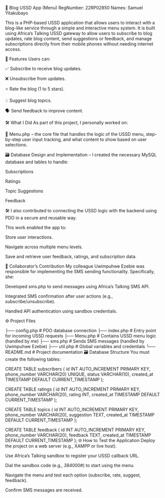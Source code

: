 📱 Blog USSD App (Menu)
RegNumber: 22RP02850
Names: Samuel Yitakubayo

This is a PHP-based USSD application that allows users to interact with a blog-like service through a simple and interactive menu system. It is built using Africa’s Talking USSD gateway to allow users to subscribe to blog updates, rate blog content, send suggestions or feedback, and manage subscriptions directly from their mobile phones without needing internet access.

🧩 Features
Users can:

✅ Subscribe to receive blog updates.

❌ Unsubscribe from updates.

⭐ Rate the blog (1 to 5 stars).

💡 Suggest blog topics.

🗣️ Send feedback to improve content.

🛠️ What I Did
As part of this project, I personally worked on:

🔄 Menu.php – the core file that handles the logic of the USSD menu, step-by-step user input tracking, and what content to show based on user selections.

🗃️ Database Design and Implementation – I created the necessary MySQL database and tables to handle:

Subscriptions

Ratings

Topic Suggestions

Feedback

🛠️ I also contributed to connecting the USSD logic with the backend using PDO in a secure and reusable way.

This work enabled the app to:

Store user interactions.

Navigate across multiple menu levels.

Save and retrieve user feedback, ratings, and subscription data.

🤝 Collaborator’s Contribution
My colleague Uwimpuhwe Ezebie was responsible for implementing the SMS sending functionality. Specifically, she:

Developed sms.php to send messages using Africa’s Talking SMS API.

Integrated SMS confirmation after user actions (e.g., subscribe/unsubscribe).

Handled API authentication using sandbox credentials.

⚙️ Project Files

├── config.php          # PDO database connection
├── index.php           # Entry point for incoming USSD requests
├── Menu.php            # Contains USSD menu logic (handled by me)
├── sms.php             # Sends SMS messages (handled by Uwimpuhwe Ezebie)
├── util.php            # Global variables and credentials
└── README.md           # Project documentation
🗃️ Database Structure
You must create the following tables:

CREATE TABLE subscribers (
    id INT AUTO_INCREMENT PRIMARY KEY,
    phone_number VARCHAR(20) UNIQUE,
    status VARCHAR(10),
    created_at TIMESTAMP DEFAULT CURRENT_TIMESTAMP
);

CREATE TABLE ratings (
    id INT AUTO_INCREMENT PRIMARY KEY,
    phone_number VARCHAR(20),
    rating INT,
    created_at TIMESTAMP DEFAULT CURRENT_TIMESTAMP
);

CREATE TABLE topics (
    id INT AUTO_INCREMENT PRIMARY KEY,
    phone_number VARCHAR(20),
    suggestion TEXT,
    created_at TIMESTAMP DEFAULT CURRENT_TIMESTAMP
);

CREATE TABLE feedback (
    id INT AUTO_INCREMENT PRIMARY KEY,
    phone_number VARCHAR(20),
    feedback TEXT,
    created_at TIMESTAMP DEFAULT CURRENT_TIMESTAMP
);
🌐 How to Test the Application
Deploy the project on a web server (e.g., XAMPP or live host).

Use Africa’s Talking sandbox to register your USSD callback URL.

Dial the sandbox code (e.g., *384*000#) to start using the menu.

Navigate the menu and test each option (subscribe, rate, suggest, feedback).

Confirm SMS messages are received.
